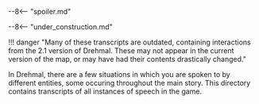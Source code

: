 --8<-- "spoiler.md"

--8<-- "under_construction.md"

!!! danger "Many of these transcripts are outdated, containing interactions from the 2.1 version of Drehmal. These may not appear in the current version of the map, or may have had their contents drastically changed."

In Drehmal, there are a few situations in which you are spoken to by different entities, some occuring throughout the main story. This directory contains transcripts of all instances of speech in the game.
